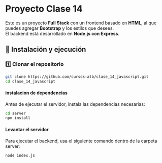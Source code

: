 # Proyecto Clase 14

Este es un proyecto **Full Stack** con un frontend basado en **HTML**, al que puedes agregar **Bootstrap** y los estilos que desees.  
El backend está desarrollado en **Node.js con Express**.

## 🚀 Instalación y ejecución

### 1️⃣ Clonar el repositorio
```sh
git clone https://github.com/cursos-atb/clase_14_javascript.git
cd clase_14_javascript
```
#### instalacion de dependencias

Antes de ejecutar el servidor, instala las dependencias necesarias:

```sh
cd server
npm install
```
####  Levantar el servidor

Para ejecutar el backend, usa el siguiente comando dentro de la carpeta server:
```sh
node index.js
```
